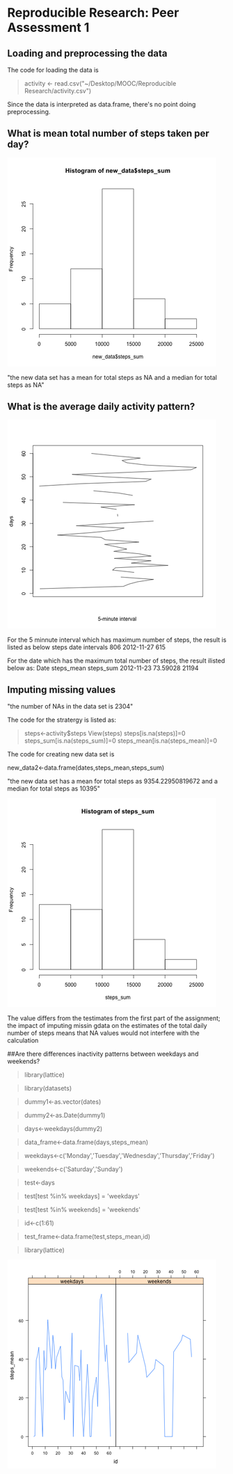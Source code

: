 # Reproducible Research: Peer Assessment 1


## Loading and preprocessing the data

The code for loading the data is

> activity <- read.csv("~/Desktop/MOOC/Reproducible Research/activity.csv")

Since the data is interpreted as data.frame, there's no point doing preprocessing.

## What is mean total number of steps taken per day?
![Sample panel plot](plot1.png)


"the new data set has a mean for total steps as NA and a median for total steps as NA"


## What is the average daily activity pattern?
![Sample panel plot](plot2.png)


For the 5 minnute interval which has maximum number of steps, the result is listed as below
steps      date intervals
806 2012-11-27       615

For the date which has the maximum total number of steps, the result ilisted below as:
Date          steps_mean   steps_sum
2012-11-23   73.59028     21194


## Imputing missing values

"the number of NAs in the data set is 2304"

The code for the stratergy is listed as:

> steps<-activity$steps
> View(steps)
> steps[is.na(steps)]=0
> steps_sum[is.na(steps_sum)]=0
> steps_mean[is.na(steps_mean)]=0



The code for creating new data set is

new_data2<-data.frame(dates,steps_mean,steps_sum)

"the new data set has a mean for total steps as 9354.22950819672 and a median for total steps as 10395"

![Sample panel plot](plot3.png)

The value differs from the testimates from the first part of the assignment;
the impact of imputing missin gdata on the estimates of the total daily number of steps means that NA values would not interfere with the calculation


##Are there differences inactivity patterns between weekdays and weekends?
> library(lattice)

> library(datasets)

> dummy1<-as.vector(dates)

> dummy2<-as.Date(dummy1)

> days<-weekdays(dummy2)

> data_frame<-data.frame(days,steps_mean)

> weekdays<-c('Monday','Tuesday','Wednesday','Thursday','Friday')

> weekends<-c('Saturday','Sunday')

> test<-days

> test[test %in% weekdays] = 'weekdays'

> test[test %in% weekends] = 'weekends'

> id<-c(1:61)

> test_frame<-data.frame(test,steps_mean,id)

> library(lattice)



![Sample panel plot](xyplot.png) 

